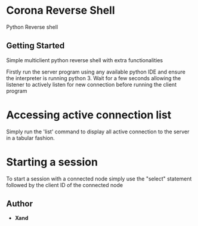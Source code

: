 # Corona Reverse Shell

Python Reverse shell

## Getting Started
Simple multiclient python reverse shell with extra functionalities

Firstly run the server program using any available python IDE and ensure the interpreter is running python 3. 
Wait for a few seconds allowing the listener to actively listen for new connection before running the client program


# Accessing active connection list 

Simply run the 'list' command to display all active connection to the server in a tabular fashion. 


# Starting a session 

To start a session with a connected node simply use the "select" statement followed by the client ID of the connected node




## Author

* **Xand**
